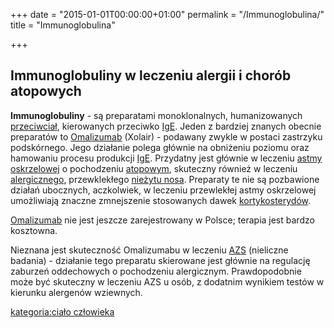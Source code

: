 +++
date = "2015-01-01T00:00:00+01:00"
permalink = "/Immunoglobulina/"
title = "Immunoglobulina"

+++

Immunoglobuliny w leczeniu alergii i chorób atopowych
-----------------------------------------------------

**Immunoglobuliny** - są preparatami monoklonalnych, humanizowanych [przeciwciał](/atopedia/Przeciwciało "wikilink"), kierowanych przeciwko [IgE](/atopedia/IgE "wikilink"). Jeden z bardziej znanych obecnie preparatów to [Omalizumab](/atopedia/Omalizumab "wikilink") (Xolair) - podawany zwykle w postaci zastrzyku podskórnego. Jego działanie polega głównie na obniżeniu poziomu oraz hamowaniu procesu produkcji [IgE](/atopedia/IgE "wikilink"). Przydatny jest głównie w leczeniu [astmy oskrzelowej](/atopedia/Astma_oskrzelowa "wikilink") o pochodzeniu [atopowym](/atopedia/Atopia "wikilink"), skuteczny również w leczeniu [alergicznego](/atopedia/Alergia "wikilink"), przewklekłego [nieżytu nosa](/atopedia/Alergiczny_nieżyt_nosa "wikilink"). Preparaty te nie są pozbawione działań ubocznych, aczkolwiek, w leczeniu przewlekłej astmy oskrzelowej umożliwiają znaczne zmnejszenie stosowanych dawek [kortykosterydów](/atopedia/Kortykosterydy "wikilink").

[Omalizumab](/atopedia/Omalizumab "wikilink") nie jest jeszcze zarejestrowany w Polsce; terapia jest bardzo kosztowna.

Nieznana jest skuteczność Omalizumabu w leczeniu [AZS](/atopedia/Atopowe_zapalenie_skóry "wikilink") (nieliczne badania) - działanie tego preparatu skierowane jest głównie na regulację zaburzeń oddechowych o pochodzeniu alergicznym. Prawdopodobnie może być skuteczny w leczeniu AZS u osób, z dodatnim wynikiem testów w kierunku alergenów wziewnych.

[kategoria:ciało człowieka](/atopedia/kategoria:ciało_człowieka "wikilink")